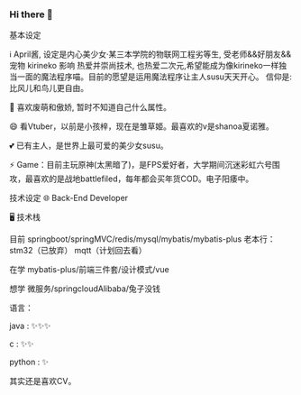 ### Hi there 👋

<!--
**1152354885/1152354885** is a ✨ _special_ ✨ repository because its `README.md` (this file) appears on your GitHub profile.

Here are some ideas to get you started:

- 🔭 I’m currently working on ...
- 🌱 I’m currently learning ...
- 👯 I’m looking to collaborate on ...
- 🤔 I’m looking for help with ...
- 💬 Ask me about ...
- 📫 How to reach me: ...
- 😄 Pronouns: ...
- ⚡ Fun fact: ...
-->
基本设定

ℹ️ April酱, 设定是内心美少女·某三本学院的物联网工程劣等生, 受老师&&好朋友&&宠物 kirineko 影响 热爱并崇尚技术, 也热爱二次元,希望能成为像kirineko一样独当一面的魔法程序喵。目前的愿望是运用魔法程序让主人susu天天开心。 信仰是: 比风儿和鸟儿更自由。

🤩 喜欢废萌和傲娇, 暂时不知道自己什么属性。

😄 看Vtuber，以前是小孩梓，现在是雏草姬。最喜欢的v是shanoa夏诺雅。

💕 已有主人，是世界上最可爱的美少女susu。

⚡ Game：目前主玩原神(太黑暗了)，是FPS爱好者，大学期间沉迷彩虹六号围攻，最喜欢的是战地battlefiled，每年都会买年货COD。电子阳痿中。

技术设定
🌐 Back-End  Developer

🖥 技术栈

目前 springboot/springMVC/redis/mysql/mybatis/mybatis-plus 老本行：stm32（已放弃） mqtt（计划回去看） 

在学 mybatis-plus/前端三件套/设计模式/vue

想学 微服务/springcloudAlibaba/兔子没钱

语言：

java        : ✨✨✨

c           : ✨✨

python      : ✨

其实还是喜欢CV。
